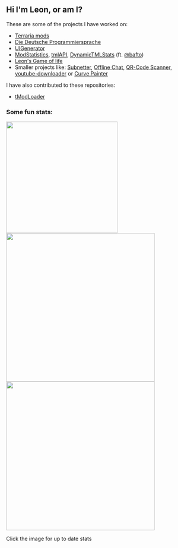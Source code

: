 ## Hi I'm Leon, or am I?

These are some of the projects I have worked on: 
- [Terraria mods](https://github.com/users/NotLe0n/projects/2)
- [Die Deutsche Programmiersprache](https://github.com/DDP-Projekt)
- [UIGenerator](https://github.com/NotLe0n/UIGenerator)
- [ModStatistics](https://github.com/NotLe0n/ModStats), [tmlAPI](https://github.com/NotLe0n/tmlapis), [DynamicTMLStats](https://github.com/NotLe0n/DynamicTMLStats) (ft. [@bafto](https://github.com/bafto))
- [Leon's Game of life](https://github.com/NotLe0n/LeonsGameOfLife)
- Smaller projects like: [Subnetter](https://github.com/NotLe0n/Subnetter), [Offline Chat](https://github.com/NotLe0n/OfflineChat), [QR-Code Scanner](https://github.com/NotLe0n/QRCodeScanner), [youtube-downloader](https://github.com/NotLe0n/youtube-downloader) or [Curve Painter](https://github.com/NotLe0n/CurvePainter)

I have also contributed to these repositories:
- [tModLoader](https://github.com/tModLoader/tModLoader)

### Some fun stats:
<img align="left" src="https://github-readme-stats.vercel.app/api/top-langs/?username=NotLe0n&amp;count_private=true&amp;show_icons=true&amp;theme=github_dark&amp;langs_count=8&amp;text_color=B2B2B2&amp;border_radius=30" width="300vh">
<p align="left">
  <img src="https://github-readme-stats.vercel.app/api?username=NotLe0n&amp;show_icons=true&amp;theme=github_dark&amp;border_radius=30" width="400vh">
  <br>
  <a href="https://modstats.repl.co/stats?author=76561198278789341"><img src="https://dynamictmlstats.repl.co/?steamid64=76561198278789341&border_width=1&corner_radius=60&border_color=FFFFFF&bg_color=0D1117" width="400vw"></a>
</p>

Click the image for up to date stats
